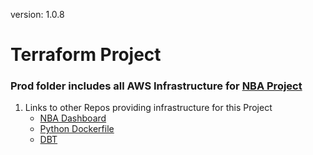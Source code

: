 version: 1.0.8
# Terraform Project 
### Prod folder includes all AWS Infrastructure for [NBA Project](https://github.com/jyablonski/NBA-Dashboard)

1. Links to other Repos providing infrastructure for this Project
    * [NBA Dashboard](https://github.com/jyablonski/NBA-Dashboard)
    * [Python Dockerfile](https://github.com/jyablonski/python_docker)
    * [DBT](https://github.com/jyablonski/nba_elt_dbt)